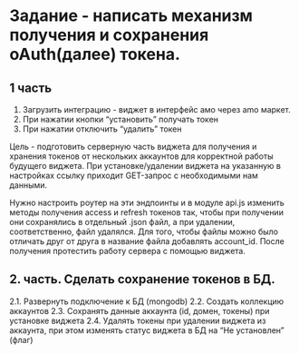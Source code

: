# Задание - написать механизм получения и сохранения oAuth(далее) токена.

## 1 часть
  1. Загрузить интеграцию - виджет в интерфейс амо через amo маркет.
  2. При нажатии кнопки “установить” получать токен
  3. При нажатии отключить “удалить” токен

Цель - подготовить серверную часть виджета для получения и хранения токенов от нескольких аккаунтов для корректной работы будущего виджета.
При установке/удалении виджета на указанную  в настройках ссылку приходит GET-запрос с необходимыми нам данными.


Нужно настроить роутер на эти эндпоинты и в модуле api.js изменить методы получения access и refresh токенов так, чтобы при получении они сохранялись в отдельный .json файл, а при удалении, соответственно, файл удалялся. Для того, чтобы файлы можно было отличать друг от друга в название файла добавлять account_id. 
После получения протестить работу сервера с помощью виджета. 
## 2. часть. Сделать сохранение токенов в БД. 

2.1. Развернуть подключение к БД (mongodb)
2.2. Создать коллекцию аккаунтов
2.3. Сохранять данные аккаунта (id, домен, токены) при установке виджета
2.4. Удалять токены при удалении виджета из аккаунта, при этом изменять статус виджета в БД на “Не установлен” (флаг)
